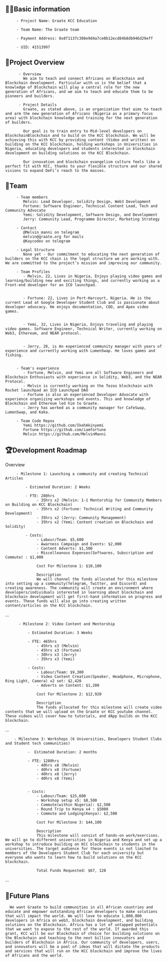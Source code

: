 ## 🧑‍💻Basic information

         - Project Name: Graate KCC Education  

         - Team Name: The Graate team     

         - Payment Address: 0x8f1137c380e9d4a7ce0b12ecd84b8db946d29eff

         - UID: 41513997

## 🎯Project Overview

          - Overview
            We aim to teach and connect Africans on Blockchain and Blockchain development. Particular with us is the belief that a knowledge of Blockchain will play a central role for the new generation of Africans, and we aim to teach and educate them to be pioneers and builders.

          - Project Details
            Graate, as stated above, is an organization that aims to teach and arm the new generation of Africans (Nigeria as a primary focus area) with blockchain knowledge and training for the next generation of builders. 

            Our goal is to train entry to Mid-level developers on BlockchainBlockchain and to build on the KCC blockchain. We will be achieving this with KCC by providing content (Video and written) on building on the KCC blockchain, holding workshops in Universities in Nigeria, educating developers and students interested in blockchain development on building solutions on the KCC Blockchain. 

            Our innovation and blockchain evangelism culture feels like a perfect fit with KCC, thanks to your flexible structure and our shared visions to expand DeFi’s reach to the masses.

## 👥Team 

         - Team members
            Melvin: Lead Developer, Solidity Design, Web3 Development      
            Fortune: Software Engineer, Technical Content Lead, Tech and Community Advocate
            Yemi: Solidity Development, Software Design, and Development 
            Jerry: Community Lead, Programme Director, Marketing Strategy 

         - Contact
            @Melvin_manni on telegram
            melvin@graate.org for mails 
            @Kaycodev on telegram

         - Legal Structure
            None yet - Our commitment to educating the next generation of builders on the KCC chain is the legal structure we are working with. We are committed to the project’s mission and improving our community.

         - Team Profiles
            - Melvin, 22, Lives in Nigeria, Enjoys playing video games and learning/building new and exciting things, and currently working as a Front-end developer for an ICO launchpad.


            - Fortune: 22, Lives in Port-Harcourt, Nigeria. He is the current Lead at Google Developer Student Club and is passionate about developer advocacy. He enjoys documentation, COD, and Apex video games.


            - Yemi, 32, Lives in Nigeria, Enjoys traveling and playing video games. Software Engineer, Technical Writer, currently working on Web3, Ethereum, and NEAR protocol.


            - Jerry, 28, is An experienced community manager with years of experience and currently working with LumenSwap. He loves games and fishing. 


         - Team's experience
            - Fortune, Melvin, and Yemi are all Software Engineers and Blockchain Enthusiasts with experience in Solidity, Web3, and the NEAR Protocol. 
            - Melvin is currently working on the Tezos blockchain with Rocket launchpad an ICO Launchpad DAO
            - Fortune is also an experienced Developer Advocate with experience organizing workshops and events. This and knowledge of Blockchain and Ethereum led him to Graate. 
            - Jerry has worked as a community manager for CafeSwap, LumenSwap, and Kaka. 

         - Team Code Repos
            Yemi https://github.com/IkehAkinyemi
            Fortune https://github.com/iamfortune
            Melvin https://github.com/MelvinManni

## 🏆Development Roadmap

 Overview
 

         - Milestone 1: Launching a community and creating Technical Articles

             - Estimated Duration: 2 Weeks

             - FTE: 280hrs
                  - 35hrs x2 (Melvin: 1-1 Mentorship for Community Members on Building on KCC Blockchain)
                  - 35hrs x2 (Fortune: Technical Writing and Community Development)
                  - 35hrs x2 (Jerry: Community Management)
                  - 35hrs x2 (Yemi: Content creation on Blockchain and Solidity)

             - Costs:
                  - Labour/Team: $5,600
                  - Awarness Campaign and Events: $2,000
                  - Content Adverts: $1,500
                  - Miscelleanous Expenses(Softwares, Subscription and Commute) : $1,000

                  Cost For Milestone 1: $10,100

                  Description
                  We will channel the funds allocated for this milestone into setting up a community(Telegram, Twitter, and Discord) and creating awareness. The community will create an environment where developers/individuals interested in learning about blockchain and blockchain development will get first-hand information on progress and events. These funds will also go into creating written content/articles on the KCC blockchain.
 ...
 
          - Milestone 2: Video Content and Mentorship

              - Estimated Duration: 3 Weeks

              - FTE: 465hrs
                  - 45hrs x3 (Melvin)
                  - 45hrs x3 (Fortune)
                  - 30hrs x3 (Jerry)
                  - 35hrs x3 (Yemi)

              - Costs:
                  - Labour/Team: $9,300
                  - Video Content Creation(Speaker, Headphone, Microphone, Ring Light, Camera) x2 set: $2,420
                  - Adverts on Content: $1,200

                  Cost For Milestone 2: $12,920

                  Description
                  The funds allocated for this milestone will create video contents that we will upload on the Graate or KCC youtube channel. These videos will cover how-to tutorials, and dApp builds on the KCC blockchain. 
...

        - Milestone 3: Workshops (6 Universities, Developers Student Clubs and Student tech communities)

              -  Estimated Duration: 2 months

              - FTE: 1280hrs
                  - 40hrs x8 (Melvin)
                  - 40hrs x8 (Fortune)
                  - 40hrs x8 (Jerry)
                  - 40hrs x8 (Yemi)
 

              - Costs:
                  - Labour/Team: $25,600
                  - Workshop setup x5: $8,500
                  - Commute(within Nigeria): $2,500
                  - Round Trip to Kenya x4 : $5000
                  - Commute and Lodging(Kenya): $2,500

                  Cost For Milestone 3: $44,100

                  Description
                  This milestone will consist of hands-on work/exercises. We will go to different universities in Nigeria and Kenya and set up a workshop to introduce building on KCC blockchain to students in the universities. The target audience for these events is not limited to members of the Developers Student Club for each university but everyone who wants to learn how to build solutions on the KCC blockchain.

                  Total Funds Requested: $67, 120

...

## 📡Future Plans
      We want Graate to build communities in all African countries and educate and empower outstanding African developers to make solutions that will impact the world. We will love to educate 1,000,000 developers in Africa on web3, blockchain development, and building solutions on the Blockchain. Africa has a lot of untapped potentials that we want to expose to the rest of the world. If awarded this grant, KCC will be our Blockchain of choice for building solutions on the Blockchain and teaching to the next billion innovators and builders of Blockchain in Africa. Our community of developers, users, and innovators will be a pool of ideas that will dictate the products and services that will run on the KCC blockchain and improve the lives of Africans and the world. 
      